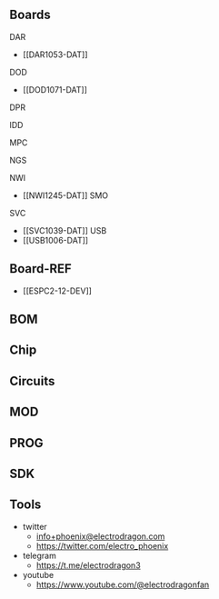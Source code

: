 


## Boards 

DAR
- [[DAR1053-DAT]]

DOD
- [[DOD1071-DAT]]

DPR

IDD

MPC

NGS

NWI
- [[NWI1245-DAT]]
SMO

SVC
- [[SVC1039-DAT]]
USB
- [[USB1006-DAT]]




## Board-REF
- [[ESPC2-12-DEV]]


## BOM

## Chip 

## Circuits 

## MOD

## PROG

## SDK

## Tools




- twitter
    - info+phoenix@electrodragon.com
    - https://twitter.com/electro_phoenix
- telegram
    - https://t.me/electrodragon3
- youtube 
    - https://www.youtube.com/@electrodragonfan

